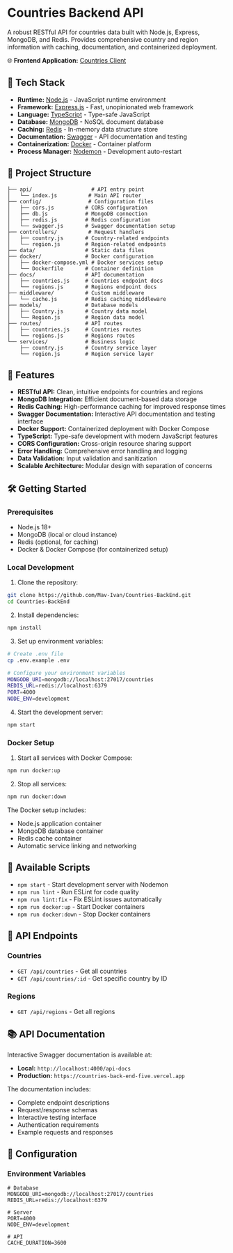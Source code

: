 # Countries Backend API

A robust RESTful API for countries data built with Node.js, Express, MongoDB, and Redis. Provides comprehensive country and region information with caching, documentation, and containerized deployment.

🌐 **Frontend Application:** [Countries Client](https://countries-client-sigma.vercel.app)

## 🚀 Tech Stack

- **Runtime:** [Node.js](https://nodejs.org/) - JavaScript runtime environment
- **Framework:** [Express.js](https://expressjs.com/) - Fast, unopinionated web framework
- **Language:** [TypeScript](https://www.typescriptlang.org/) - Type-safe JavaScript
- **Database:** [MongoDB](https://www.mongodb.com/) - NoSQL document database
- **Caching:** [Redis](https://redis.io/) - In-memory data structure store
- **Documentation:** [Swagger](https://swagger.io/) - API documentation and testing
- **Containerization:** [Docker](https://www.docker.com/) - Container platform
- **Process Manager:** [Nodemon](https://nodemon.io/) - Development auto-restart

## 📁 Project Structure

```
├── api/                   # API entry point
│   └── index.js          # Main API router
├── config/               # Configuration files
│   ├── cors.js          # CORS configuration
│   ├── db.js            # MongoDB connection
│   ├── redis.js         # Redis configuration
│   └── swagger.js       # Swagger documentation setup
├── controllers/          # Request handlers
│   ├── country.js       # Country-related endpoints
│   └── region.js        # Region-related endpoints
├── data/                # Static data files
├── docker/              # Docker configuration
│   ├── docker-compose.yml # Docker services setup
│   └── Dockerfile       # Container definition
├── docs/                # API documentation
│   ├── countries.js     # Countries endpoint docs
│   └── regions.js       # Regions endpoint docs
├── middleware/          # Custom middleware
│   └── cache.js         # Redis caching middleware
├── models/              # Database models
│   ├── Country.js       # Country data model
│   └── Region.js        # Region data model
├── routes/              # API routes
│   ├── countries.js     # Countries routes
│   └── regions.js       # Regions routes
└── services/            # Business logic
    ├── country.js       # Country service layer
    └── region.js        # Region service layer
```

## 🎯 Features

- **RESTful API:** Clean, intuitive endpoints for countries and regions
- **MongoDB Integration:** Efficient document-based data storage
- **Redis Caching:** High-performance caching for improved response times
- **Swagger Documentation:** Interactive API documentation and testing interface
- **Docker Support:** Containerized deployment with Docker Compose
- **TypeScript:** Type-safe development with modern JavaScript features
- **CORS Configuration:** Cross-origin resource sharing support
- **Error Handling:** Comprehensive error handling and logging
- **Data Validation:** Input validation and sanitization
- **Scalable Architecture:** Modular design with separation of concerns

## 🛠️ Getting Started

### Prerequisites

- Node.js 18+
- MongoDB (local or cloud instance)
- Redis (optional, for caching)
- Docker & Docker Compose (for containerized setup)

### Local Development

1. Clone the repository:
```bash
git clone https://github.com/Mav-Ivan/Countries-BackEnd.git
cd Countries-BackEnd
```

2. Install dependencies:
```bash
npm install
```

3. Set up environment variables:
```bash
# Create .env file
cp .env.example .env

# Configure your environment variables
MONGODB_URI=mongodb://localhost:27017/countries
REDIS_URL=redis://localhost:6379
PORT=4000
NODE_ENV=development
```

4. Start the development server:
```bash
npm start
```

### Docker Setup

1. Start all services with Docker Compose:
```bash
npm run docker:up
```

2. Stop all services:
```bash
npm run docker:down
```

The Docker setup includes:
- Node.js application container
- MongoDB database container
- Redis cache container
- Automatic service linking and networking

## 📱 Available Scripts

- `npm start` - Start development server with Nodemon
- `npm run lint` - Run ESLint for code quality
- `npm run lint:fix` - Fix ESLint issues automatically
- `npm run docker:up` - Start Docker containers
- `npm run docker:down` - Stop Docker containers

## 🔌 API Endpoints

### Countries
- `GET /api/countries` - Get all countries
- `GET /api/countries/:id` - Get specific country by ID

### Regions
- `GET /api/regions` - Get all regions

## 📚 API Documentation

Interactive Swagger documentation is available at:
- **Local:** `http://localhost:4000/api-docs`
- **Production:** `https://countries-back-end-five.vercel.app`

The documentation includes:
- Complete endpoint descriptions
- Request/response schemas
- Interactive testing interface
- Authentication requirements
- Example requests and responses

## 🔧 Configuration

### Environment Variables
```env
# Database
MONGODB_URI=mongodb://localhost:27017/countries
REDIS_URL=redis://localhost:6379

# Server
PORT=4000
NODE_ENV=development

# API
CACHE_DURATION=3600
```